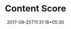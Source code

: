 ---
title: "Content Score"
date: 2017-09-25T11:31:18+05:30
layout: contentscore
property: "Hotel Eden"
url: /details/contentscore/hotel-eden/
slug: "hotel-eden/"

qcstatus:
 publishedreview: true

 mainmenu:
 details: true
 cScore: true


---